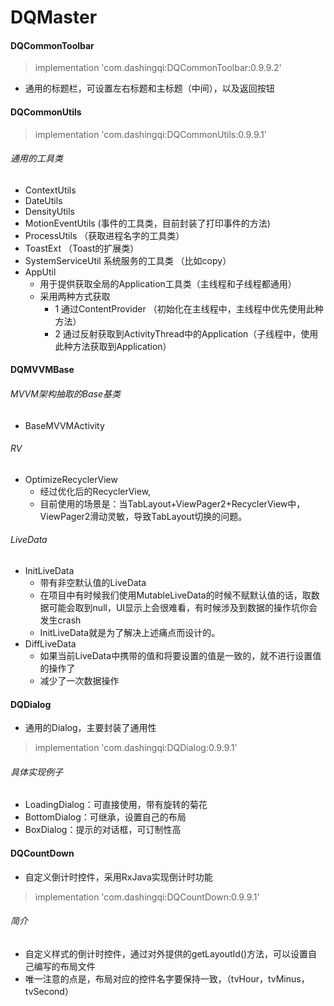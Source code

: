 # DQMaster

#### DQCommonToolbar
> implementation 'com.dashingqi:DQCommonToolbar:0.9.9.2'
- 通用的标题栏，可设置左右标题和主标题（中间），以及返回按钮

#### DQCommonUtils
> implementation 'com.dashingqi:DQCommonUtils:0.9.9.1'
###### 通用的工具类
- ContextUtils
- DateUtils
- DensityUtils
- MotionEventUtils (事件的工具类，目前封装了打印事件的方法)
- ProcessUtils （获取进程名字的工具类）
- ToastExt （Toast的扩展类）
- SystemServiceUtil 系统服务的工具类 （比如copy）
- AppUtil
  - 用于提供获取全局的Application工具类（主线程和子线程都通用）
  - 采用两种方式获取
    - 1 通过ContentProvider （初始化在主线程中，主线程中优先使用此种方法）
    - 2 通过反射获取到ActivityThread中的Application（子线程中，使用此种方法获取到Application）

#### DQMVVMBase

###### MVVM架构抽取的Base基类
- BaseMVVMActivity

###### RV
- OptimizeRecyclerView
  - 经过优化后的RecyclerView,
  - 目前使用的场景是：当TabLayout+ViewPager2+RecyclerView中，ViewPager2滑动灵敏，导致TabLayout切换的问题。

###### LiveData
- InitLiveData
  - 带有非空默认值的LiveData
  - 在项目中有时候我们使用MutableLiveData的时候不赋默认值的话，取数据可能会取到null，UI显示上会很难看，有时候涉及到数据的操作坑你会发生crash
  - InitLiveData就是为了解决上述痛点而设计的。
- DiffLiveData
  - 如果当前LiveData中携带的值和将要设置的值是一致的，就不进行设置值的操作了
  - 减少了一次数据操作

#### DQDialog
- 通用的Dialog，主要封装了通用性
> implementation 'com.dashingqi:DQDialog:0.9.9.1'

###### 具体实现例子
- LoadingDialog：可直接使用，带有旋转的菊花
- BottomDialog：可继承，设置自己的布局
- BoxDialog：提示的对话框，可订制性高

#### DQCountDown
- 自定义倒计时控件，采用RxJava实现倒计时功能
> implementation 'com.dashingqi:DQCountDown:0.9.9.1'
###### 简介
- 自定义样式的倒计时控件，通过对外提供的getLayoutId()方法，可以设置自己编写的布局文件
- 唯一注意的点是，布局对应的控件名字要保持一致，（tvHour，tvMinus，tvSecond）

